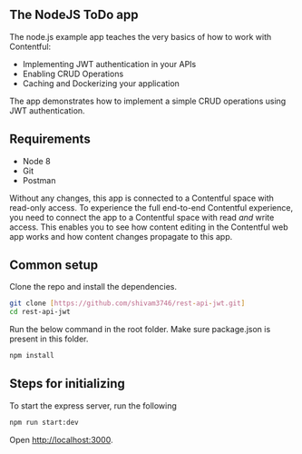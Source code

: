 ## The NodeJS ToDo app

The node.js example app teaches the very basics of how to work with Contentful:

- Implementing JWT authentication in your APIs
- Enabling CRUD Operations
- Caching and Dockerizing your application

The app demonstrates how to implement a simple CRUD operations using JWT authentication.

## Requirements

* Node 8
* Git
* Postman

Without any changes, this app is connected to a Contentful space with read-only access. To experience the full end-to-end Contentful experience, you need to connect the app to a Contentful space with read _and_ write access. This enables you to see how content editing in the Contentful web app works and how content changes propagate to this app.

## Common setup

Clone the repo and install the dependencies.

```bash
git clone [https://github.com/shivam3746/rest-api-jwt.git]
cd rest-api-jwt
```

Run the below command in the root folder. Make sure package.json is present in this folder.

```bash
npm install
```

## Steps for initializing

To start the express server, run the following

```bash
npm run start:dev
```

Open [http://localhost:3000](http://localhost:3000).


